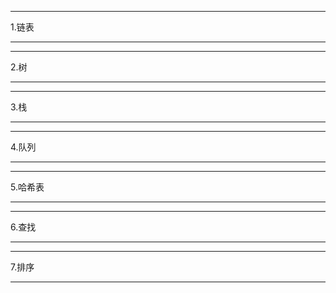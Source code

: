 ------
1.链表

------

------
2.树

------

------
3.栈

------

------
4.队列

------

------
5.哈希表

------

------
6.查找

------

------
7.排序

------